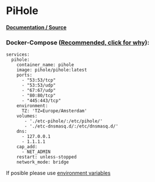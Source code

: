 # PiHole

#### [Documentation / Source](https://github.com/pi-hole/docker-pi-hole/)

### Docker-Compose ([Recommended, click for why](https://docs.docker.com/compose/intro/features-uses/)):

```
services:
  pihole:
    container_name: pihole
    image: pihole/pihole:latest
    ports:
      - "53:53/tcp"
      - "53:53/udp"
      - "67:67/udp"
      - "80:80/tcp"
      - "445:443/tcp"
    environment:
      TZ: 'TZ=Europe/Amsterdam'
    volumes:
       - './etc-pihole/:/etc/pihole/'
       - './etc-dnsmasq.d/:/etc/dnsmasq.d/'
    dns:
      - 127.0.0.1
      - 1.1.1.1
    cap_add:
      - NET_ADMIN
    restart: unless-stopped
    network_mode: bridge
```

If posible please use [environment variables](https://docs.docker.com/compose/environment-variables/set-environment-variables/)